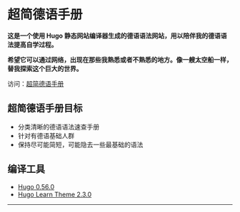 # 超简德语手册

**这是一个使用 Hugo 静态网站编译器生成的德语语法网站，用以陪伴我的德语语法提高自学过程。**

**希望它可以通过网络，出现在那些我熟悉或者不熟悉的地方。像一艘太空船一样，替我探索这个巨大的世界。**

访问：[超简德语手册](https://deutsch.yangliu.cloud/)


## 超简德语手册目标
- 分类清晰的德语语法速查手册
- 针对有德语基础人群
- 保持尽可能简短，可能隐去一些最基础的语法

## 编译工具

- [Hugo 0.56.0](https://gohugo.io/)
- [Hugo Learn Theme 2.3.0](https://learn.netlify.com/en/)

---
